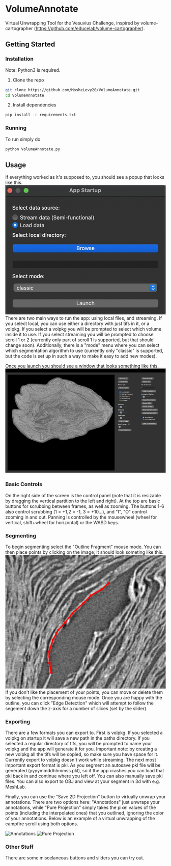# VolumeAnnotate
Virtual Unwrapping Tool for the Vesuvius Challenge, inspired by volume-cartographer (https://github.com/educelab/volume-cartographer).

## Getting Started
### Installation
Note: Python3 is required.
1. Clone the repo
```sh
git clone https://github.com/MosheLevy20/VolumeAnnotate.git
cd VolumeAnnotate
```
2. Install dependencies
```sh
pip install -r requirements.txt
```
### Running
To run simply do
```sh
python VolumeAnnotate.py
```

## Usage
If everything worked as it's supposed to, you should see a popup that looks like this.
![layout](https://github.com/MosheLevy20/VolumeAnnotate/blob/main/Images/startup.png)
There are two main ways to run the app: using local files, and streaming. If you select local, you can use either a directory with just tifs in it, or a volpkg. If you select a volpkg you will be prompted to select which volume inside it to use.
If you select streaming you will be prompted to choose scroll 1 or 2 (currently only part of scroll 1 is supported, but that should change soon).
Additionally, there is a "mode" menu where you can select which segmentation algorithm to use (currently only "classic" is supported, but the code is set up in such a way to make it easy to add new modes).

Once you launch you should see a window that looks something like this.
![layout](https://github.com/MosheLevy20/VolumeAnnotate/blob/main/Images/Layout.png)


### Basic Controls
On the right side of the screen is the control panel (note that it is resizable by dragging the vertical partition to the left and right). At the top are basic buttons for scrubbing between frames, as well as zooming. The buttons 1-6 also control scrubbing (1 = +1,2 = -1, 3 = +10...), and "I", "O" control zooming in and out. Panning is controlled by the mousewheel (wheel for vertical, shift+wheel for horizontal) or the WASD keys.
### Segmenting
To begin segmenting select the "Outline Fragment" mouse mode. You can then place points by clicking on the image; it should look someting like this.
![outline fragment](https://github.com/MosheLevy20/VolumeAnnotate/blob/main/Images/outline.png)
If you don't like the placement of your points, you can move or delete them by selecting the corresponding mouse mode.
Once you are happy with the outline, you can click "Edge Detection" which will attempt to follow the segement down the z-axis for a number of slices (set by the slider). 

### Exporting
There are a few formats you can export to. First is volpkg. If you selected a volpkg on startup it will save a new path in the paths directory. If you selected a regular directory of tifs, you will be prompted to name your volpkg and the app will generate it for you. Important note: by creating a new volpkg all the tifs will be copied, so make sure you have space for it. Currently export to volpkg doesn't work while streaming. 
The next most important export format is pkl. As you segment an autosave pkl file will be generated (yyyymmddhhmmss.pkl), so if the app crashes you can load that pkl back in and continue where you left off. You can also manually save pkl files. You can also export to OBJ and view at your segment in 3d with e.g. MeshLab.

Finally, you can use the "Save 2D Projection" button to virtually unwrap your annotations. There are two options here: "Annotations" just unwraps your annotations, while "Pure Projection" simply takes the pixel values of the points (including the interpolated ones) that you outlined, ignoring the color of your annotations. Below is an example of a virtual unwrapping of the campfire scroll using both options.

![Annotations](https://github.com/MosheLevy20/VolumeAnnotate/blob/main/Images/manualAnn.png)
![Pure Projection](https://github.com/MosheLevy20/VolumeAnnotate/blob/main/Images/ManualPure.png)


### Other Stuff
There are some miscelaneous buttons and sliders you can try out.